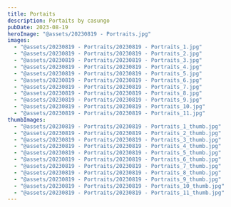 ```yaml
---
title: Portaits
description: Portaits by casungo
pubDate: 2023-08-19
heroImage: "@assets/20230819 - Portraits.jpg"
images:
  - "@assets/20230819 - Portraits/20230819 - Portraits_1.jpg"
  - "@assets/20230819 - Portraits/20230819 - Portraits_2.jpg"
  - "@assets/20230819 - Portraits/20230819 - Portraits_3.jpg"
  - "@assets/20230819 - Portraits/20230819 - Portraits_4.jpg"
  - "@assets/20230819 - Portraits/20230819 - Portraits_5.jpg"
  - "@assets/20230819 - Portraits/20230819 - Portraits_6.jpg"
  - "@assets/20230819 - Portraits/20230819 - Portraits_7.jpg"
  - "@assets/20230819 - Portraits/20230819 - Portraits_8.jpg"
  - "@assets/20230819 - Portraits/20230819 - Portraits_9.jpg"
  - "@assets/20230819 - Portraits/20230819 - Portraits_10.jpg"
  - "@assets/20230819 - Portraits/20230819 - Portraits_11.jpg"
thumbImages:
  - "@assets/20230819 - Portraits/20230819 - Portraits_1_thumb.jpg"
  - "@assets/20230819 - Portraits/20230819 - Portraits_2_thumb.jpg"
  - "@assets/20230819 - Portraits/20230819 - Portraits_3_thumb.jpg"
  - "@assets/20230819 - Portraits/20230819 - Portraits_4_thumb.jpg"
  - "@assets/20230819 - Portraits/20230819 - Portraits_5_thumb.jpg"
  - "@assets/20230819 - Portraits/20230819 - Portraits_6_thumb.jpg"
  - "@assets/20230819 - Portraits/20230819 - Portraits_7_thumb.jpg"
  - "@assets/20230819 - Portraits/20230819 - Portraits_8_thumb.jpg"
  - "@assets/20230819 - Portraits/20230819 - Portraits_9_thumb.jpg"
  - "@assets/20230819 - Portraits/20230819 - Portraits_10_thumb.jpg"
  - "@assets/20230819 - Portraits/20230819 - Portraits_11_thumb.jpg"
---
```

